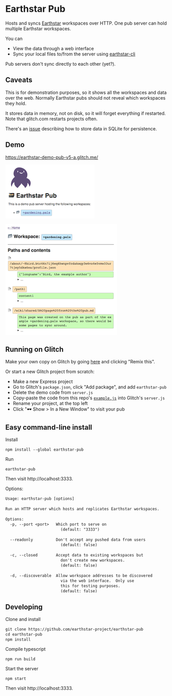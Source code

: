 # Earthstar Pub

Hosts and syncs [Earthstar](https://github.com/cinnamon-bun/earthstar) workspaces over HTTP.  One pub server can hold multiple Earthstar workspaces.

You can
* View the data through a web interface
* Sync your local files to/from the server using [earthstar-cli](https://github.com/cinnamon-bun/earthstar-cli/)

Pub servers don't sync directly to each other (yet?).

## Caveats

This is for demonstration purposes, so it shows all the workspaces and data over the web.  Normally Earthstar pubs should not reveal which workspaces they hold.

It stores data in memory, not on disk, so it will forget everything if restarted.  Note that glitch.com restarts projects often.

There's an [issue](https://github.com/earthstar-project/earthstar-pub/issues/1) describing how to store data in SQLite for persistence.

## Demo

https://earthstar-demo-pub-v5-a.glitch.me/

![](img/pub-homepage.png)

![](img/pub-workspace.png)

## Running on Glitch

Make your own copy on Glitch by going [here](https://glitch.com/~earthstar-demo-pub-v5-a) and clicking "Remix this".

Or start a new Glitch project from scratch:

* Make a new Express project
* Go to Glitch's `package.json`, click "Add package", and add `earthstar-pub`
* Delete the demo code from `server.js`
* Copy-paste the code from this repo's [`example.js`](https://github.com/earthstar-project/earthstar-pub/blob/master/example.js) into Glitch's `server.js`
* Rename your project, at the top left
* Click "🕶 Show > In a New Window" to visit your pub

## Easy command-line install

Install
```
npm install --global earthstar-pub
```

Run
```
earthstar-pub
```

Then visit http://localhost:3333.

Options:
```
Usage: earthstar-pub [options]

Run an HTTP server which hosts and replicates Earthstar workspaces.

Options:
  -p, --port <port>   Which port to serve on
                        (default: "3333")

  --readonly          Don't accept any pushed data from users
                        (default: false)

  -c, --closed        Accept data to existing workspaces but
                        don't create new workspaces.
                        (default: false)

  -d, --discoverable  Allow workspace addresses to be discovered
                        via the web interface.  Only use
                        this for testing purposes.
                        (default: false)
```

## Developing

Clone and install
```
git clone https://github.com/earthstar-project/earthstar-pub
cd earthstar-pub
npm install
```

Compile typescript
```
npm run build
```

Start the server
```
npm start
```

Then visit http://localhost:3333.
